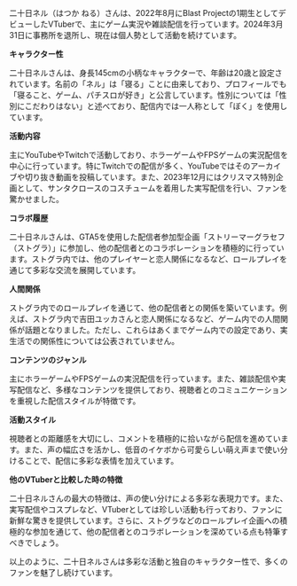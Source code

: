 二十日ネル（はつか ねる）さんは、2022年8月にBlast Projectの1期生としてデビューしたVTuberで、主にゲーム実況や雑談配信を行っています。2024年3月31日に事務所を退所し、現在は個人勢として活動を続けています。

**キャラクター性**

二十日ネルさんは、身長145cmの小柄なキャラクターで、年齢は20歳と設定されています。名前の「ネル」は「寝る」ことに由来しており、プロフィールでも「寝ること、ゲーム、パチスロが好き」と公言しています。性別については「性別にこだわりはない」と述べており、配信内では一人称として「ぼく」を使用しています。

**活動内容**

主にYouTubeやTwitchで活動しており、ホラーゲームやFPSゲームの実況配信を中心に行っています。特にTwitchでの配信が多く、YouTubeではそのアーカイブや切り抜き動画を投稿しています。また、2023年12月にはクリスマス特別企画として、サンタクロースのコスチュームを着用した実写配信を行い、ファンを驚かせました。

**コラボ履歴**

二十日ネルさんは、GTA5を使用した配信者参加型企画「ストリーマーグラセフ（ストグラ）」に参加し、他の配信者とのコラボレーションを積極的に行っています。ストグラ内では、他のプレイヤーと恋人関係になるなど、ロールプレイを通じて多彩な交流を展開しています。

**人間関係**

ストグラ内でのロールプレイを通じて、他の配信者との関係を築いています。例えば、ストグラ内で吉田ユッカさんと恋人関係になるなど、ゲーム内での人間関係が話題となりました。ただし、これらはあくまでゲーム内での設定であり、実生活での関係性については公表されていません。

**コンテンツのジャンル**

主にホラーゲームやFPSゲームの実況配信を行っています。また、雑談配信や実写配信など、多様なコンテンツを提供しており、視聴者とのコミュニケーションを重視した配信スタイルが特徴です。

**活動スタイル**

視聴者との距離感を大切にし、コメントを積極的に拾いながら配信を進めています。また、声の幅広さを活かし、低音のイケボから可愛らしい萌え声まで使い分けることで、配信に多彩な表情を加えています。

**他のVTuberと比較した時の特徴**

二十日ネルさんの最大の特徴は、声の使い分けによる多彩な表現力です。また、実写配信やコスプレなど、VTuberとしては珍しい活動も行っており、ファンに新鮮な驚きを提供しています。さらに、ストグラなどのロールプレイ企画への積極的な参加を通じて、他の配信者とのコラボレーションを深めている点も特筆すべきでしょう。

以上のように、二十日ネルさんは多彩な活動と独自のキャラクター性で、多くのファンを魅了し続けています。 